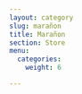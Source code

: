 ```yaml
---
layout: category
slug: marañon
title: Marañon
section: Store
menu:
  categories:
    weight: 6

---
```

